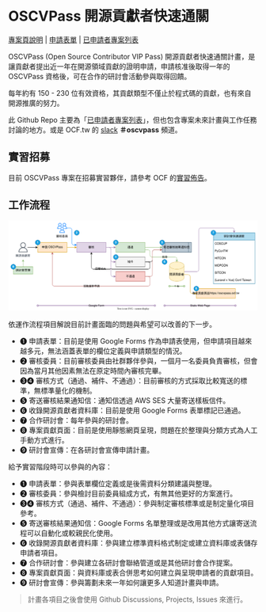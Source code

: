 # OSCVPass 開源貢獻者快速通關

[專案頁說明](https://ocf.tw/p/oscvpass/) | [申請表單](https://forms.gle/j62bUmTy1hKKGm7n6) | [已申請者專案列表](https://oscvpass.ocf.tw/)

OSCVPass (Open Source Contributor VIP Pass) 開源貢獻者快速通關計畫，是讓貢獻者提出近一年在開源領域貢獻的證明申請，申請核准後取得一年的 OSCVPass 資格後，可在合作的研討會活動參與取得回饋。

每年約有 150 - 230 位有效資格，其貢獻類型不僅止於程式碼的貢獻，也有來自開源推廣的努力。

此 Github Repo 主要為「[已申請者專案列表](https://oscvpass.ocf.tw/)」，但也包含專案未來計畫與工作任務討論的地方。或是 OCF.tw 的 [slack](ocftw.slack.com/) **＃oscvpass** 頻道。

## 實習招募

目前 OSCVPass 專案在招募實習夥伴，請參考 OCF 的[實習佈告](https://blog.ocf.tw/2023/06/intern-oscvpass.html)。

## 工作流程

![](img/oscvpass.svg)

依運作流程項目解說目前計畫面臨的問題與希望可以改善的下一步。

- ➊ 申請表單：目前是使用 Google Forms 作為申請表使用，但申請項目越來越多元，無法涵蓋表單的欄位定義與申請類型的情況。
- ➋ 審核委員：目前審核委員由社群夥伴參與，一個月一名委員負責審核，但會因為當月其他因素無法在原定時間內審核完畢。
- ➌➍ 審核方式（通過、補件、不通過）：目前審核的方式採取比較寬送的標準，無標準量化的機制。
- ➎ 寄送審核結果通知信：通知信透過 AWS SES 大量寄送樣板信件。
- ➏ 收錄開源貢獻者資料庫：目前是使用 Google Forms 表單標記已通過。
- ➐ 合作研討會：每年參與的研討會。
- ➑ 專案貢獻頁面：目前是使用靜態網頁呈現，問題在於整理與分類方式為人工手動方式進行。
- ➒ 研討會宣傳：在各研討會宣傳申請計畫。

給予實習階段時可以參與的內容：

- ➊ 申請表單：參與表單欄位定義或是後需資料分類建議與整理。
- ➋ 審核委員：參與檢討目前委員組成方式，有無其他更好的方案進行。
- ➌➍ 審核方式（通過、補件、不通過）：參與制定審核標準或是制定量化項目參考。
- ➎ 寄送審核結果通知信：Google Forms 名單整理或是改用其他方式讓寄送流程可以自動化或較親民化使用。
- ➏ 收錄開源貢獻者資料庫：參與建立標準資料格式制定或建立資料庫或表儲存申請者項目。
- ➐ 合作研討會：參與建立各研討會聯絡管道或是其他研討會合作提案。
- ➑ 專案貢獻頁面：與資料庫或表合併思考如何建立與呈現申請者的貢獻項目。
- ➒ 研討會宣傳：參與籌劃未來一年如何讓更多人知道計畫與申請。

> 計畫各項目之後會使用 Github Discussions, Projects, Issues 來進行。
